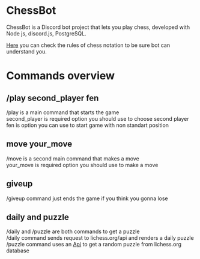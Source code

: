 # ChessBot 
ChessBot is a Discord bot project that lets you play chess, developed with Node js, discord.js, PostgreSQL.

[Here](https://www.chess.com/terms/chess-notation) you can check the rules of chess notation to be sure bot can understand you.

# Commands overview

## /play second_player fen 
/play is a main command that starts the game  
second_player is required option you should use to choose second player  
fen is option you can use to start game with non standart position  

## move your_move
/move is a second main command that makes a move  
your_move is required option you should use to make a move  

## giveup
/giveup command just ends the game if you think you gonna lose

## daily and puzzle
/daily and /puzzle are both commands to get a puzzle  
/daily command sends request to lichess.org/api and renders a daily puzzle  
/puzzle command uses an [Api](https://rapidapi.com/KeeghanM/api/chess-puzzles/details) to get a random puzzle from lichess.org database

